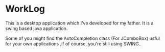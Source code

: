 WorkLog
=======

This is a desktop application which I've developed for my father.
It is a swing based java application.

Some of you might find the AutoCompletion class (For JComboBox) usful for your own applications ,if of course, you're still using SWING.. 
